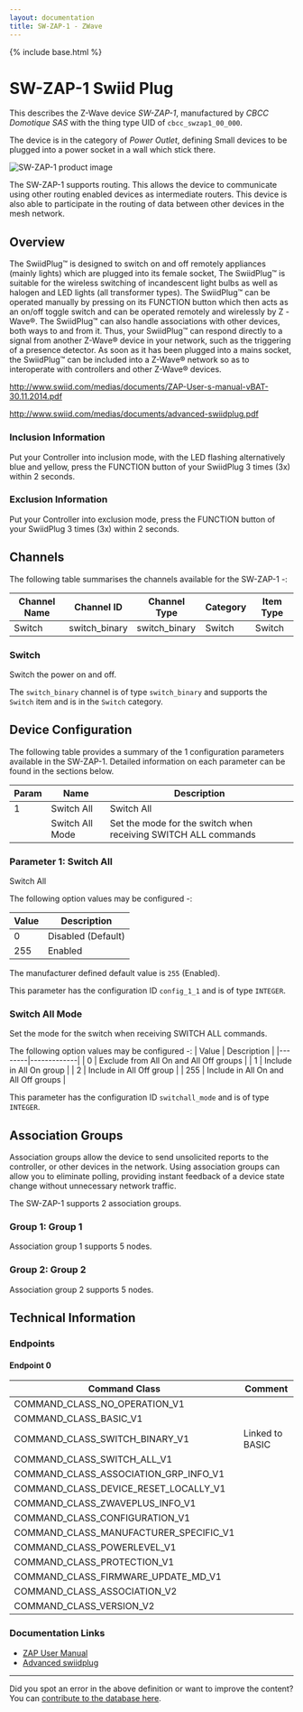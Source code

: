 ```yaml
---
layout: documentation
title: SW-ZAP-1 - ZWave
---
```


{% include base.html %}

# SW-ZAP-1 Swiid Plug
This describes the Z-Wave device *SW-ZAP-1*, manufactured by *CBCC Domotique SAS* with the thing type UID of ```cbcc_swzap1_00_000```.

The device is in the category of *Power Outlet*, defining Small devices to be plugged into a power socket in a wall which stick there.

![SW-ZAP-1 product image](https://opensmarthouse.org/zwavedatabase/1003/image/)


The SW-ZAP-1 supports routing. This allows the device to communicate using other routing enabled devices as intermediate routers.  This device is also able to participate in the routing of data between other devices in the mesh network.

## Overview

The SwiidPlug™ is designed to switch on and off remotely appliances (mainly lights) which are plugged into its female socket, The SwiidPlug™ is suitable for the wireless switching of incandescent light bulbs as well as halogen and LED lights (all transformer types). The SwiidPlug™ can be operated manually by pressing on its FUNCTION button which then acts as an on/off toggle switch and can be operated remotely and wirelessly by Z -Wave®. The SwiidPlug™ can also handle associations with other devices, both ways to and from it. Thus, your SwiidPlug™ can respond directly to a signal from another Z-Wave® device in your network, such as the triggering of a presence detector. As soon as it has been plugged into a mains socket, the SwiidPlug™ can be included into a Z-Wave® network so as to interoperate with controllers and other Z-Wave® devices. 

http://www.swiid.com/medias/documents/ZAP-User-s-manual-vBAT-30.11.2014.pdf

http://www.swiid.com/medias/documents/advanced-swiidplug.pdf

### Inclusion Information

Put your Controller into inclusion mode, with the LED flashing alternatively blue and yellow, press the FUNCTION button of your SwiidPlug 3 times (3x) within 2 seconds.

### Exclusion Information

Put your Controller into exclusion mode, press the FUNCTION button of your SwiidPlug 3 times (3x) within 2 seconds.

## Channels

The following table summarises the channels available for the SW-ZAP-1 -:

| Channel Name | Channel ID | Channel Type | Category | Item Type |
|--------------|------------|--------------|----------|-----------|
| Switch | switch_binary | switch_binary | Switch | Switch | 

### Switch
Switch the power on and off.

The ```switch_binary``` channel is of type ```switch_binary``` and supports the ```Switch``` item and is in the ```Switch``` category.



## Device Configuration

The following table provides a summary of the 1 configuration parameters available in the SW-ZAP-1.
Detailed information on each parameter can be found in the sections below.

| Param | Name  | Description |
|-------|-------|-------------|
| 1 | Switch All | Switch All |
|  | Switch All Mode | Set the mode for the switch when receiving SWITCH ALL commands |

### Parameter 1: Switch All

Switch All

The following option values may be configured -:

| Value  | Description |
|--------|-------------|
| 0 | Disabled (Default) |
| 255 | Enabled |

The manufacturer defined default value is ```255``` (Enabled).

This parameter has the configuration ID ```config_1_1``` and is of type ```INTEGER```.

### Switch All Mode

Set the mode for the switch when receiving SWITCH ALL commands.

The following option values may be configured -:
| Value  | Description |
|--------|-------------|
| 0 | Exclude from All On and All Off groups |
| 1 | Include in All On group |
| 2 | Include in All Off group |
| 255 | Include in All On and All Off groups |

This parameter has the configuration ID ```switchall_mode``` and is of type ```INTEGER```.


## Association Groups

Association groups allow the device to send unsolicited reports to the controller, or other devices in the network. Using association groups can allow you to eliminate polling, providing instant feedback of a device state change without unnecessary network traffic.

The SW-ZAP-1 supports 2 association groups.

### Group 1: Group 1


Association group 1 supports 5 nodes.

### Group 2: Group 2


Association group 2 supports 5 nodes.

## Technical Information

### Endpoints

#### Endpoint 0

| Command Class | Comment |
|---------------|---------|
| COMMAND_CLASS_NO_OPERATION_V1| |
| COMMAND_CLASS_BASIC_V1| |
| COMMAND_CLASS_SWITCH_BINARY_V1| Linked to BASIC|
| COMMAND_CLASS_SWITCH_ALL_V1| |
| COMMAND_CLASS_ASSOCIATION_GRP_INFO_V1| |
| COMMAND_CLASS_DEVICE_RESET_LOCALLY_V1| |
| COMMAND_CLASS_ZWAVEPLUS_INFO_V1| |
| COMMAND_CLASS_CONFIGURATION_V1| |
| COMMAND_CLASS_MANUFACTURER_SPECIFIC_V1| |
| COMMAND_CLASS_POWERLEVEL_V1| |
| COMMAND_CLASS_PROTECTION_V1| |
| COMMAND_CLASS_FIRMWARE_UPDATE_MD_V1| |
| COMMAND_CLASS_ASSOCIATION_V2| |
| COMMAND_CLASS_VERSION_V2| |

### Documentation Links

* [ZAP User Manual](https://opensmarthouse.org/zwavedatabase/1003/reference/ZAP-User-s-manual-vBAT-30-11-2014.pdf)
* [Advanced swiidplug](https://opensmarthouse.org/zwavedatabase/1003/reference/Advanced-swiidplug.pdf)

---

Did you spot an error in the above definition or want to improve the content?
You can [contribute to the database here](https://opensmarthouse.org/zwavedatabase/1003).
